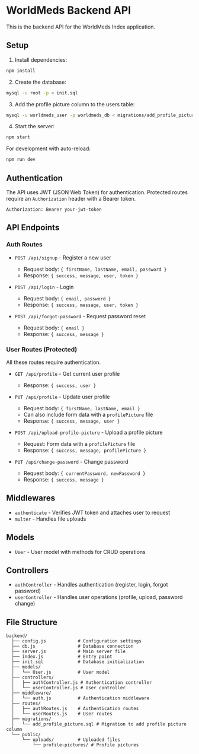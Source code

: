 # WorldMeds Backend API

This is the backend API for the WorldMeds Index application.

## Setup

1. Install dependencies:
```bash
npm install
```

2. Create the database:
```bash
mysql -u root -p < init.sql
```

3. Add the profile picture column to the users table:
```bash
mysql -u worldmeds_user -p worldmeds_db < migrations/add_profile_picture.sql
```

4. Start the server:
```bash
npm start
```

For development with auto-reload:
```bash
npm run dev
```

## Authentication

The API uses JWT (JSON Web Token) for authentication. Protected routes require an `Authorization` header with a Bearer token.

```
Authorization: Bearer your-jwt-token
```

## API Endpoints

### Auth Routes

- `POST /api/signup` - Register a new user
  - Request body: `{ firstName, lastName, email, password }`
  - Response: `{ success, message, user, token }`

- `POST /api/login` - Login
  - Request body: `{ email, password }`
  - Response: `{ success, message, user, token }`

- `POST /api/forgot-password` - Request password reset
  - Request body: `{ email }`
  - Response: `{ success, message }`

### User Routes (Protected)

All these routes require authentication.

- `GET /api/profile` - Get current user profile
  - Response: `{ success, user }`

- `PUT /api/profile` - Update user profile
  - Request body: `{ firstName, lastName, email }`
  - Can also include form data with a `profilePicture` file
  - Response: `{ success, message, user }`

- `POST /api/upload-profile-picture` - Upload a profile picture
  - Request: Form data with a `profilePicture` file
  - Response: `{ success, message, profilePicture }`

- `PUT /api/change-password` - Change password
  - Request body: `{ currentPassword, newPassword }`
  - Response: `{ success, message }`

## Middlewares

- `authenticate` - Verifies JWT token and attaches user to request
- `multer` - Handles file uploads

## Models

- `User` - User model with methods for CRUD operations

## Controllers

- `authController` - Handles authentication (register, login, forgot password)
- `userController` - Handles user operations (profile, upload, password change)

## File Structure

```
backend/
  ├── config.js            # Configuration settings
  ├── db.js                # Database connection
  ├── server.js            # Main server file
  ├── index.js             # Entry point
  ├── init.sql             # Database initialization
  ├── models/
  │   └── User.js          # User model
  ├── controllers/
  │   ├── authController.js # Authentication controller
  │   └── userController.js # User controller
  ├── middleware/
  │   └── auth.js          # Authentication middleware
  ├── routes/
  │   ├── authRoutes.js    # Authentication routes
  │   └── userRoutes.js    # User routes
  ├── migrations/
  │   └── add_profile_picture.sql # Migration to add profile picture column
  └── public/
      └── uploads/         # Uploaded files
          └── profile-pictures/ # Profile pictures
``` 